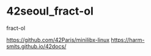# 42seoul_fract-ol
fract-ol

https://github.com/42Paris/minilibx-linux
https://harm-smits.github.io/42docs/

